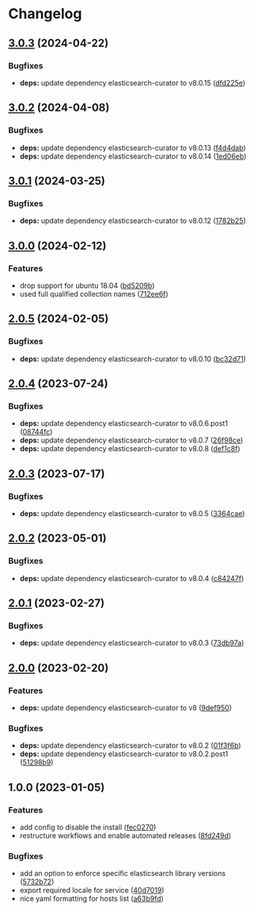 # Changelog

## [3.0.3](https://github.com/rolehippie/elasticsearch-curator/compare/v3.0.2...v3.0.3) (2024-04-22)


### Bugfixes

* **deps:** update dependency elasticsearch-curator to v8.0.15 ([dfd225e](https://github.com/rolehippie/elasticsearch-curator/commit/dfd225e2518d113b6debf02ff5912b8defd12174))

## [3.0.2](https://github.com/rolehippie/elasticsearch-curator/compare/v3.0.1...v3.0.2) (2024-04-08)


### Bugfixes

* **deps:** update dependency elasticsearch-curator to v8.0.13 ([f4d4dab](https://github.com/rolehippie/elasticsearch-curator/commit/f4d4dab7fc0d37b3b2998a332c13a273c84b5235))
* **deps:** update dependency elasticsearch-curator to v8.0.14 ([1ed06eb](https://github.com/rolehippie/elasticsearch-curator/commit/1ed06eb0bb54e80e1ccaac975d9fcf43236eda2e))

## [3.0.1](https://github.com/rolehippie/elasticsearch-curator/compare/v3.0.0...v3.0.1) (2024-03-25)


### Bugfixes

* **deps:** update dependency elasticsearch-curator to v8.0.12 ([1782b25](https://github.com/rolehippie/elasticsearch-curator/commit/1782b250e924a8d200f19071c33c7558cc829918))

## [3.0.0](https://github.com/rolehippie/elasticsearch-curator/compare/v2.0.5...v3.0.0) (2024-02-12)


### Features

* drop support for ubuntu 18.04 ([bd5209b](https://github.com/rolehippie/elasticsearch-curator/commit/bd5209b2a683f46215c54692d7e6845795305e80))
* used full qualified collection names ([712ee6f](https://github.com/rolehippie/elasticsearch-curator/commit/712ee6f759d4bd3b849cf78a75e1c86f0037f706))

## [2.0.5](https://github.com/rolehippie/elasticsearch-curator/compare/v2.0.4...v2.0.5) (2024-02-05)


### Bugfixes

* **deps:** update dependency elasticsearch-curator to v8.0.10 ([bc32d71](https://github.com/rolehippie/elasticsearch-curator/commit/bc32d713bbf5c78a7d4ae5142e4b37756e7a84de))

## [2.0.4](https://github.com/rolehippie/elasticsearch-curator/compare/v2.0.3...v2.0.4) (2023-07-24)


### Bugfixes

* **deps:** update dependency elasticsearch-curator to v8.0.6.post1 ([08744fc](https://github.com/rolehippie/elasticsearch-curator/commit/08744fcf220595a1d363c7ea9689e576226c8df4))
* **deps:** update dependency elasticsearch-curator to v8.0.7 ([26f98ce](https://github.com/rolehippie/elasticsearch-curator/commit/26f98ceef58b488f21249e4a303264f8fc9c7d44))
* **deps:** update dependency elasticsearch-curator to v8.0.8 ([def1c8f](https://github.com/rolehippie/elasticsearch-curator/commit/def1c8fa67e3a7be3fabcd7d00c54644b5d60377))

## [2.0.3](https://github.com/rolehippie/elasticsearch-curator/compare/v2.0.2...v2.0.3) (2023-07-17)


### Bugfixes

* **deps:** update dependency elasticsearch-curator to v8.0.5 ([3364cae](https://github.com/rolehippie/elasticsearch-curator/commit/3364caec5f30c11fee31ed170438853a6a632bb3))

## [2.0.2](https://github.com/rolehippie/elasticsearch-curator/compare/v2.0.1...v2.0.2) (2023-05-01)


### Bugfixes

* **deps:** update dependency elasticsearch-curator to v8.0.4 ([c84247f](https://github.com/rolehippie/elasticsearch-curator/commit/c84247f2262ea926c0b69e60be13075ad9711984))

## [2.0.1](https://github.com/rolehippie/elasticsearch-curator/compare/v2.0.0...v2.0.1) (2023-02-27)


### Bugfixes

* **deps:** update dependency elasticsearch-curator to v8.0.3 ([73db97a](https://github.com/rolehippie/elasticsearch-curator/commit/73db97afeebf64b67bb31bc56e7f63f69578a3d9))

## [2.0.0](https://github.com/rolehippie/elasticsearch-curator/compare/v1.0.0...v2.0.0) (2023-02-20)


### Features

* **deps:** update dependency elasticsearch-curator to v8 ([9def950](https://github.com/rolehippie/elasticsearch-curator/commit/9def9502bef008cad8c74003953005ece0060102))


### Bugfixes

* **deps:** update dependency elasticsearch-curator to v8.0.2 ([01f3f6b](https://github.com/rolehippie/elasticsearch-curator/commit/01f3f6b8bb36ed46a670275d64e3c5c89e7af468))
* **deps:** update dependency elasticsearch-curator to v8.0.2.post1 ([51298b9](https://github.com/rolehippie/elasticsearch-curator/commit/51298b941d50b0adaad9a742ab9d042f9038e5c9))

## 1.0.0 (2023-01-05)


### Features

* add config to disable the install ([fec0270](https://github.com/rolehippie/elasticsearch-curator/commit/fec0270b335db2709c00b0d0c81c14191b819e28))
* restructure workflows and enable automated releases ([8fd249d](https://github.com/rolehippie/elasticsearch-curator/commit/8fd249d027301d7956786851231c493e3b5d01c0))


### Bugfixes

* add an option to enforce specific elasticsearch library versions ([5732b72](https://github.com/rolehippie/elasticsearch-curator/commit/5732b720c1361586d4874bcb4cabe60c81519ff4))
* export required locale for service ([40d7019](https://github.com/rolehippie/elasticsearch-curator/commit/40d7019c823851bbe07818f44cb40432dd5c3f7e))
* nice yaml formatting for hosts list ([a63b9fd](https://github.com/rolehippie/elasticsearch-curator/commit/a63b9fd25e812e4d64e705ae6d1aa04d72eb2e50))
